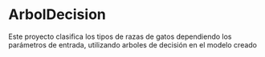 # ArbolDecision
Este proyecto clasifica los tipos de razas de gatos dependiendo los parámetros de entrada, utilizando arboles de decisión en el modelo creado
